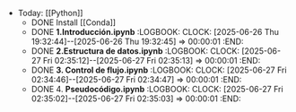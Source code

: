 - Today: [[Python]]
	- DONE Install [[Conda]]
	- DONE **1.Introducción.ipynb**
	  :LOGBOOK:
	  CLOCK: [2025-06-26 Thu 19:32:44]--[2025-06-26 Thu 19:32:45] =>  00:00:01
	  :END:
	- DONE **2.Estructura de datos.ipynb**
	  :LOGBOOK:
	  CLOCK: [2025-06-27 Fri 02:35:12]--[2025-06-27 Fri 02:35:13] =>  00:00:01
	  :END:
	- DONE **3. Control de flujo.ipynb**
	  :LOGBOOK:
	  CLOCK: [2025-06-27 Fri 02:34:46]--[2025-06-27 Fri 02:34:47] =>  00:00:01
	  :END:
	- DONE 4. **Pseudocódigo.ipynb**
	  :LOGBOOK:
	  CLOCK: [2025-06-27 Fri 02:35:02]--[2025-06-27 Fri 02:35:03] =>  00:00:01
	  :END: